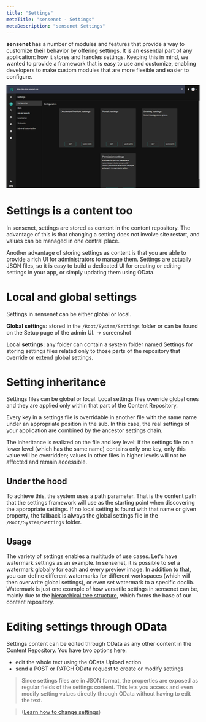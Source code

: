 ```yaml
---
title: "Settings"
metaTitle: "sensenet - Settings"
metaDescription: "sensenet Settings"
---
```


**sensenet** has a number of modules and features that provide a way to customize their behavior by offering settings. It is an essential part of any application: how it stores and handles settings. Keeping this in mind, we wanted to provide a framework that is easy to use and customize, enabling developers to make custom modules that are more flexible and easier to configure.

![Setup dashboard](../../guides/img/setup-dashboard.png "Setup dashboard on the admin surface")

# Settings is a content too
In sensenet, settings are stored as content in the content repository. The advantage of this is that changing a setting does not involve site restart, and values can be managed in one central place.

Another advantage of storing settings as content is that you are able to provide a rich UI for administrators to manage them. Settings are actually JSON files, so it is easy to build a dedicated UI for creating or editing settings in your app, or simply updating them using OData.

# Local and global settings
Settings in sensenet can be either global or local.

**Global settings:** stored in the `/Root/System/Settings` folder or can be found on the Setup page of the admin UI.
-> screenshot

**Local settings:** any folder can contain a system folder named Settings for storing settings files related only to those parts of the repository that override or extend global settings.

# Setting inheritance
Settings files can be global or local. Local settings files override global ones and they are applied only within that part of the Content Repository.

Every key in a settings file is overridable in another file with the same name under an appropriate position in the sub.
In this case, the real settings of your application are combined by the ancestor settings chain.

The inheritance is realized on the file and key level: if the settings file on a lower level (which has the same name) contains only one key, only this value will be overridden; values in other files in higher levels will not be affected and remain accessible.

## Under the hood
To achieve this, the system uses a path parameter. That is the content path that the settings framework will use as the starting point when discovering the appropriate settings. If no local setting is found with that name or given property, the fallback is always the global settings file in the `/Root/System/Settings` folder.

## Usage
The variety of settings enables a multitude of use cases. Let's have watermark settings as an example. In sensenet, it is possible to set a watermark globally for each and every preview image. In addition to that, you can define different watermarks for different workspaces (which will then overwrite global settings), or even set watermark to a specific doclib.
Watermark is just one example of how versatile settings in sensenet can be, mainly due to the [hierarchical tree structure](/concepts/content-tree), which forms the base of our content repository.

# Editing settings through OData
Settings content can be edited through OData as any other content in the Content Repository.
You have two options here:

- edit the whole text using the OData Upload action
- send a POST or PATCH OData request to create or modify settings

> Since settings files are in JSON format, the properties are exposed as regular fields of the settings content. This lets you access and even modify setting values directly through OData without having to edit the text.

> ([Learn how to change settings](/guides/setup))

